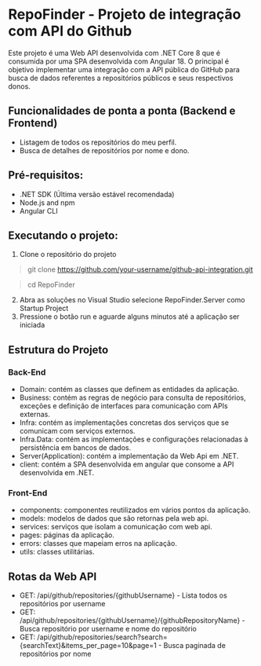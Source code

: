 # RepoFinder - Projeto de integração com API do Github

Este projeto é uma Web API desenvolvida com .NET Core 8 que é consumida por uma SPA desenvolvida com Angular 18. O principal
é objetivo implementar uma integração com a API pública do GitHub para busca de dados referentes a repositórios públicos e seus respectivos donos.

## Funcionalidades de ponta a ponta (Backend e Frontend)
- Listagem de todos os repositórios do meu perfil.
- Busca de detalhes de repositórios por nome e dono.

## Pré-requisitos:
- .NET SDK (Última versão estável recomendada)
- Node.js and npm
- Angular CLI

## Executando o projeto:
1. Clone o repositório do projeto
> git clone https://github.com/your-username/github-api-integration.git

> cd RepoFinder
2. Abra as soluções no Visual Studio selecione RepoFinder.Server como Startup Project
3. Pressione o botão run e aguarde alguns minutos até a aplicação ser iniciada

## Estrutura do Projeto
### Back-End
- Domain: contém as classes que definem as entidades da aplicação.
- Business: contém as regras de negócio para consulta de repositórios, exceções e definição de interfaces para comunicação com APIs externas.
- Infra: contém as implementações concretas dos serviços que se comunicam com serviços externos.
- Infra.Data: contém as implementações e configurações relacionadas à persistência em bancos de dados.
- Server(Application): contém a implementação da Web Api em .NET.
- client: contém a SPA desenvolvida em angular que consome a API desenvolvida em .NET.

### Front-End
- components: componentes reutilizados em vários pontos da aplicação.
- models: modelos de dados que são retornas pela web api.
- services: serviços que isolam a comunicação com web api.
- pages: páginas da aplicação.
- errors: classes que mapeiam erros na aplicação.
- utils: classes utilitárias.

## Rotas da Web API
- GET: /api/github/repositories/{githubUsername} - Lista todos os repositórios por username
- GET: /api/github/repositories/{githubUsername}/{githubRepositoryName} - Busca repositório por username e nome do repositório
- GET: /api/github/repositories/search?search={searchText}&items_per_page=10&page=1 - Busca paginada de repositórios por nome
